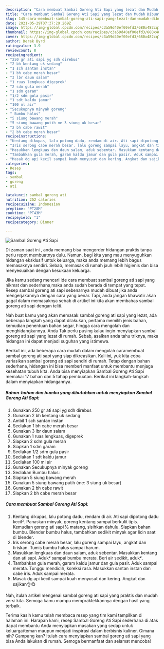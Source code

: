 ```yaml
---
description: "Cara membuat Sambal Goreng Ati Sapi yang lezat dan Mudah Dibuat"
title: "Cara membuat Sambal Goreng Ati Sapi yang lezat dan Mudah Dibuat"
slug: 145-cara-membuat-sambal-goreng-ati-sapi-yang-lezat-dan-mudah-dibuat
date: 2021-05-29T07:37:20.269Z
image: https://img-global.cpcdn.com/recipes/c3a59d40ef00efd3/680x482cq70/sambal-goreng-ati-sapi-foto-resep-utama.jpg
thumbnail: https://img-global.cpcdn.com/recipes/c3a59d40ef00efd3/680x482cq70/sambal-goreng-ati-sapi-foto-resep-utama.jpg
cover: https://img-global.cpcdn.com/recipes/c3a59d40ef00efd3/680x482cq70/sambal-goreng-ati-sapi-foto-resep-utama.jpg
author: Derek Byrd
ratingvalue: 3.9
reviewcount: 8
recipeingredient:
- "250 gr ati sapi yg sdh direbus"
- "2 bh kentang uk sedang"
- "1 sch santan instan"
- "1 bh cabe merah besar"
- "3 lbr daun salam"
- "1 ruas lengkuas digeprek"
- "2 sdm gula merah"
- "1 sdm garam"
- "1/2 sdm gula pasir"
- "1 sdt kaldu jamur"
- "100 ml air"
- "Secukupnya minyak goreng"
- " Bumbu halus"
- "5 siung bawang merah"
- "5 siung bawang putih me 3 siung uk besar"
- "2 bh cabe rawit"
- "2 bh cabe merah besar"
recipeinstructions:
- "Kentang dikupas, lalu potong dadu, rendam di air. Ati sapi dipotong dadu kecil². Panaskan minyak, goreng kentang sampai berkulit tipis. Kemudian goreng ati sapi ½ matang, sisihkan dahulu. Siapkan bahan bumbu. Blender bumbu halus, tambahkan sedikit minyak agar licin saat di blender."
- "Iris serong cabe merah besar, lalu goreng sampai layu, angkat dan tiriskan. Tumis bumbu halus sampai harum."
- "Masukkan lengkuas dan daun salam, aduk sebentar. Masukkan kentang dan ati sapi. Aduk² sampai bumbu merata. Beri air sedikit, aduk²."
- "Tambahkan gula merah, garam kaldu jamur dan gula pasir. Aduk sampai merata. Tunggu mendidih, koreksi rasa. Masukkan santan instan dan cabe iris. Aduk sampai merata."
- "Masak dg api kecil sampai kuah menyusut dan kering. Angkat dan sajikan👌😋"
categories:
- Resep
tags:
- sambal
- goreng
- ati

katakunci: sambal goreng ati 
nutrition: 252 calories
recipecuisine: Indonesian
preptime: "PT28M"
cooktime: "PT43M"
recipeyield: "1"
recipecategory: Dinner

---
```



![Sambal Goreng Ati Sapi](https://img-global.cpcdn.com/recipes/c3a59d40ef00efd3/680x482cq70/sambal-goreng-ati-sapi-foto-resep-utama.jpg)

Di zaman  saat ini , anda memang bisa mengorder hidangan praktis tanpa perlu repot membuatnya dulu. Namun, bagi kita yang mau menyuguhkan hidangan eksklusif untuk keluarga, maka anda memang lebih bagus memasaknya sendiri. Sebab, memasak di rumah jauh lebih higienis dan bisa menyesuaikan dengan kesukaan keluarga.

Jika kamu sedang mencari ide cara membuat sambal goreng ati sapi yang nikmat dan sederhana,maka anda sudah berada di tempat yang tepat. Resep sambal goreng ati sapi  sebenarnya mudah dibuat jika anda mengerjakannya dengan cara yang benar. Tapi, anda jangan khawatir akan gagal dalam memasaknya 
sebab di artikel ini kita akan membahas sambal goreng ati sapi dengan teliti.  



Nah buat kamu yang akan memasak sambal goreng ati sapi yang lezat, ada beberapa langkah yang dapat dilakukan, pertama memilih jenis bahan, kemudian penentuan bahan segar, hingga cara mengolah dan menghidangkannya. Anda Tak perlu pusing kalau ingin menyiapkan sambal goreng ati sapi yang lezat di rumah. Sebab, asalkan anda  tahu triknya, maka hidangan ini dapat menjadi suguhan yang istimewa.

Berikut ini, ada beberapa cara mudah dalam mengolah caramembuat sambal goreng ati sapi yang siap dikreasikan. Kali ini, yuk kita coba variasikan sambal goreng ati sapi sendiri di rumah. Tetap dengan bahan sederhana, hidangan ini bisa memberi manfaat untuk membantu menjaga kesehatan tubuh kita. Anda bisa menyiapkan Sambal Goreng Ati Sapi memakai 17 bahan dan 5 tahap pembuatan. Berikut ini langkah-langkah dalam menyiapkan hidangannya.

<!--inarticleads1-->

##### Bahan-bahan dan bumbu yang dibutuhkan untuk menyiapkan Sambal Goreng Ati Sapi:

1. Gunakan 250 gr ati sapi yg sdh direbus
1. Gunakan 2 bh kentang uk sedang
1. Ambil 1 sch santan instan
1. Sediakan 1 bh cabe merah besar
1. Gunakan 3 lbr daun salam
1. Gunakan 1 ruas lengkuas, digeprek
1. Siapkan 2 sdm gula merah
1. Siapkan 1 sdm garam
1. Sediakan 1/2 sdm gula pasir
1. Sediakan 1 sdt kaldu jamur
1. Sediakan 100 ml air
1. Gunakan Secukupnya minyak goreng
1. Sediakan  Bumbu halus:
1. Siapkan 5 siung bawang merah
1. Gunakan 5 siung bawang putih (me: 3 siung uk besar)
1. Gunakan 2 bh cabe rawit
1. Siapkan 2 bh cabe merah besar




<!--inarticleads2-->

##### Cara membuat Sambal Goreng Ati Sapi:

1. Kentang dikupas, lalu potong dadu, rendam di air. Ati sapi dipotong dadu kecil². Panaskan minyak, goreng kentang sampai berkulit tipis. Kemudian goreng ati sapi ½ matang, sisihkan dahulu. Siapkan bahan bumbu. Blender bumbu halus, tambahkan sedikit minyak agar licin saat di blender.
1. Iris serong cabe merah besar, lalu goreng sampai layu, angkat dan tiriskan. Tumis bumbu halus sampai harum.
1. Masukkan lengkuas dan daun salam, aduk sebentar. Masukkan kentang dan ati sapi. Aduk² sampai bumbu merata. Beri air sedikit, aduk².
1. Tambahkan gula merah, garam kaldu jamur dan gula pasir. Aduk sampai merata. Tunggu mendidih, koreksi rasa. Masukkan santan instan dan cabe iris. Aduk sampai merata.
1. Masak dg api kecil sampai kuah menyusut dan kering. Angkat dan sajikan👌😋




Nah, itulah artikel mengenai  sambal goreng ati sapi  yang praktis dan mudah versi kita. Semoga kamu mampu mempraktekkannya dengan hasil yang terbaik. 

Terima kasih kamu telah membaca resep yang tim kami tampilkan di halaman ini. Harapan kami, resep  Sambal Goreng Ati Sapi sederhana di atas dapat membantu Anda menyiapkan masakan yang sedap untuk keluarga/teman maupun menjadi inspirasi dalam berbisnis kuliner. Gimana nih? Gampang kan? Itulah cara menyiapkan sambal goreng ati sapi yang bisa Anda lakukan di rumah. Semoga bermanfaat dan selamat mencoba!

